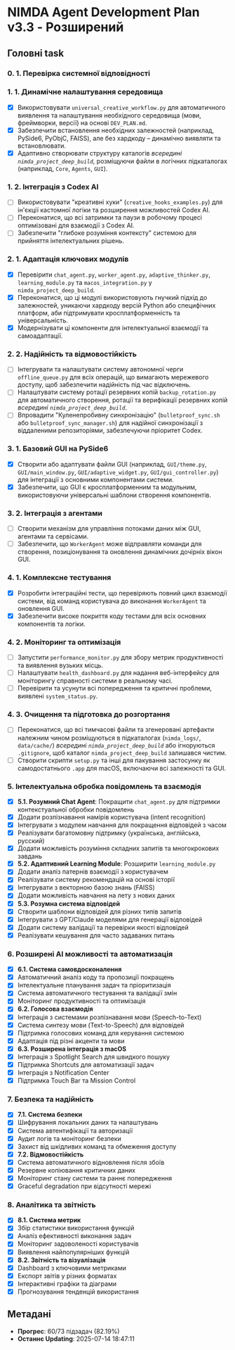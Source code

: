 # NIMDA Agent Development Plan v3.3 - Розширений

## Головні task

### 0. 1. Перевірка системної відповідності

### 1. 1. Динамічне налаштування середовища
- [x] Використовувати `universal_creative_workflow.py` для автоматичного виявлення та налаштування необхідного середовища (мови, фреймворки, версії) на основі `DEV_PLAN.md`.
- [x] Забезпечити встановлення необхідних залежностей (наприклад, PySide6, PyObjC, FAISS), але без хардкоду – динамічно виявляти та встановлювати.
- [x] Адаптивно створювати структуру каталогів *всередині `nimda_project_deep_build`*, розміщуючи файли в логічних підкаталогах (наприклад, `Core`, `Agents`, `GUI`).

### 1. 2. Інтеграція з Codex AI
- [ ] Використовувати "креативні хуки" (`creative_hooks_examples.py`) для ін'єкції кастомної логіки та розширення можливостей Codex AI.
- [ ] Переконатися, що всі затримки та паузи в робочому процесі оптимізовані для взаємодії з Codex AI.
- [ ] Забезпечити "глибоке розуміння контексту" системою для прийняття інтелектуальних рішень.

### 2. 1. Адаптація ключових модулів
- [x] Перевірити `chat_agent.py`, `worker_agent.py`, `adaptive_thinker.py`, `learning_module.py` та `macos_integration.py` у `nimda_project_deep_build`.
- [x] Переконатися, що ці модулі використовують гнучкий підхід до залежностей, уникаючи хардкоду версій Python або специфічних платформ, аби підтримувати кросплатформенність та універсальність.
- [x] Модернізувати ці компоненти для інтелектуальної взаємодії та самоадаптації.

### 2. 2. Надійність та відмовостійкість
- [ ] Інтегрувати та налаштувати систему автономної черги `offline_queue.py` для всіх операцій, що вимагають мережевого доступу, щоб забезпечити надійність під час відключень.
- [ ] Налаштувати систему ротації резервних копій `backup_rotation.py` для автоматичного створення, ротації та верифікації резервних копій *всередині `nimda_project_deep_build`*.
- [ ] Впровадити "Куленепробивну синхронізацію" (`bulletproof_sync.sh` або `bulletproof_sync_manager.sh`) для надійної синхронізації з віддаленими репозиторіями, забезпечуючи пріоритет Codex.

### 3. 1. Базовий GUI на PySide6
- [x] Створити або адаптувати файли GUI (наприклад, `GUI/theme.py`, `GUI/main_window.py`, `GUI/adaptive_widget.py`, `GUI/gui_controller.py`) для інтеграції з основними компонентами системи.
- [x] Забезпечити, що GUI є кросплатформенним та модульним, використовуючи універсальні шаблони створення компонентів.

### 3. 2. Інтеграція з агентами
- [ ] Створити механізм для управління потоками даних між GUI, агентами та сервісами.
- [ ] Забезпечити, що `WorkerAgent` може відправляти команди для створення, позиціонування та оновлення динамічних дочірніх вікон GUI.

### 4. 1. Комплексне тестування
- [x] Розробити інтеграційні тести, що перевіряють повний цикл взаємодії системи, від команд користувача до виконання `WorkerAgent` та оновлення GUI.
- [x] Забезпечити високе покриття коду тестами для всіх основних компонентів та логіки.

### 4. 2. Моніторинг та оптимізація
- [ ] Запустити `performance_monitor.py` для збору метрик продуктивності та виявлення вузьких місць.
- [ ] Налаштувати `health_dashboard.py` для надання веб-інтерфейсу для моніторингу справності системи в реальному часі.
- [ ] Перевірити та усунути всі попередження та критичні проблеми, виявлені `system_status.py`.

### 4. 3. Очищення та підготовка до розгортання
- [ ] Переконатися, що всі тимчасові файли та згенеровані артефакти належним чином розміщуються в підкаталогах (`nimda_logs/`, `data/cache/`) *всередині `nimda_project_deep_build`* або ігноруються `.gitignore`, щоб каталог `nimda_project_deep_build` залишався чистим.
- [ ] Створити скрипти `setup.py` та інші для пакування застосунку як самодостатнього `.app` для macOS, включаючи всі залежності та GUI.

### 5. Інтелектуальна обробка повідомлень та взаємодія
- [x] **5.1. Розумний Chat Agent**: Покращити `chat_agent.py` для підтримки контекстуальної обробки повідомлень
- [x] Додати розпізнавання намірів користувача (intent recognition)
- [x] Інтегрувати з модулем навчання для покращення відповідей з часом
- [x] Реалізувати багатомовну підтримку (українська, англійська, русский)
- [x] Додати можливість розуміння складних запитів та многокрокових завдань
- [x] **5.2. Адаптивний Learning Module**: Розширити `learning_module.py`
- [x] Додати аналіз патернів взаємодії з користувачем
- [x] Реалізувати систему рекомендацій на основі історії
- [x] Інтегрувати з векторною базою знань (FAISS)
- [x] Додати можливість навчання на лету з нових даних
- [x] **5.3. Розумна система відповідей**
- [x] Створити шаблони відповідей для різних типів запитів
- [x] Інтегрувати з GPT/Claude моделями для генерації відповідей
- [x] Додати систему валідації та перевірки якості відповідей
- [x] Реалізувати кешування для часто задаваних питань

### 6. Розширені AI можливості та автоматизація
- [x] **6.1. Система самовдосконалення**
- [x] Автоматичний аналіз коду та пропозиції покращень
- [x] Інтелектуальне планування задач та пріоритизація
- [x] Система автоматичного тестування та валідації змін
- [x] Моніторинг продуктивності та оптимізація
- [x] **6.2. Голосова взаємодія**
- [x] Інтеграція з системами розпізнавання мови (Speech-to-Text)
- [x] Система синтезу мови (Text-to-Speech) для відповідей
- [x] Підтримка голосових команд для керування системою
- [x] Адаптація під різні акценти та мови
- [x] **6.3. Розширена інтеграція з macOS**
- [x] Інтеграція з Spotlight Search для швидкого пошуку
- [x] Підтримка Shortcuts для автоматизації задач
- [x] Інтеграція з Notification Center
- [x] Підтримка Touch Bar та Mission Control

### 7. Безпека та надійність
- [x] **7.1. Система безпеки**
- [x] Шифрування локальних даних та налаштувань
- [x] Система автентифікації та авторизації
- [x] Аудит логів та моніторинг безпеки
- [x] Захист від шкідливих команд та обмеження доступу
- [x] **7.2. Відмовостійкість**
- [x] Система автоматичного відновлення після збоїв
- [x] Резервне копіювання критичних даних
- [x] Моніторинг стану системи та раннє попередження
- [x] Graceful degradation при відсутності мережі

### 8. Аналітика та звітність
- [x] **8.1. Система метрик**
- [x] Збір статистики використання функцій
- [x] Аналіз ефективності виконання задач
- [x] Моніторинг задоволеності користувачів
- [x] Виявлення найпопулярніших функцій
- [x] **8.2. Звітність та візуалізація**
- [x] Dashboard з ключовими метриками
- [x] Експорт звітів у різних форматах
- [x] Інтерактивні графіки та діаграми
- [x] Прогнозування тенденцій використання

## Метадані
- **Прогрес**: 60/73 підзадач (82.19%)
- **Останнє Updating**: 2025-07-14 18:47:11
